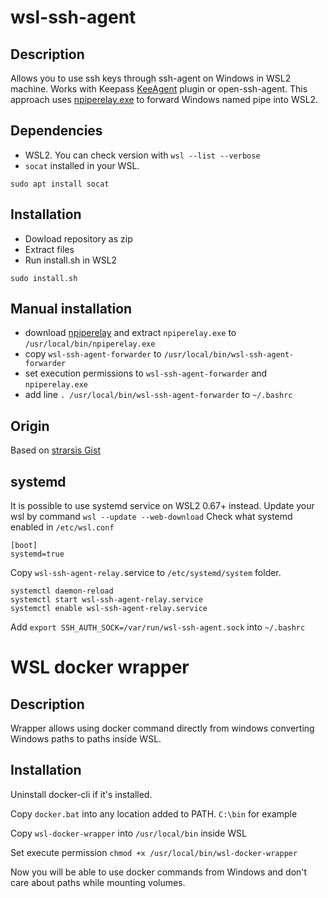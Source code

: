 # wsl-ssh-agent
## Description
Allows you to use ssh keys through ssh-agent on Windows in WSL2 machine.
Works with Keepass [KeeAgent](https://github.com/dlech/KeeAgent) plugin or open-ssh-agent.
This approach uses [npiperelay.exe](https://github.com/jstarks/npiperelay) to forward Windows named pipe into WSL2.

## Dependencies
- WSL2. You can check version with `wsl --list --verbose`
- `socat` installed in your WSL.
```
sudo apt install socat
```

## Installation
- Dowload repository as zip
- Extract files
- Run install.sh in WSL2
```
sudo install.sh
```

## Manual installation
- download [npiperelay](https://github.com/jstarks/npiperelay) and extract `npiperelay.exe` to `/usr/local/bin/npiperelay.exe`
- copy `wsl-ssh-agent-forwarder` to `/usr/local/bin/wsl-ssh-agent-forwarder`
- set execution permissions to `wsl-ssh-agent-forwarder` and `npiperelay.exe`
- add line `. /usr/local/bin/wsl-ssh-agent-forwarder` to `~/.bashrc`

## Origin
Based on [strarsis Gist](https://gist.github.com/strarsis/e533f4bca5ae158481bbe53185848d49)

## systemd
It is possible to use systemd service on WSL2 0.67+ instead.
Update your wsl by command `wsl --update --web-download`
Check what systemd enabled in `/etc/wsl.conf`
```
[boot]
systemd=true
```

Copy `wsl-ssh-agent-relay.`service to `/etc/systemd/system` folder.
```
systemctl daemon-reload
systemctl start wsl-ssh-agent-relay.service
systemctl enable wsl-ssh-agent-relay.service
```

Add `export SSH_AUTH_SOCK=/var/run/wsl-ssh-agent.sock` into `~/.bashrc`

# WSL docker wrapper
## Description
Wrapper allows using docker command directly from windows converting Windows paths to paths inside WSL.

## Installation
Uninstall docker-cli if it's installed.

Copy `docker.bat` into any location added to PATH. `C:\bin` for example

Copy `wsl-docker-wrapper` into `/usr/local/bin` inside WSL

Set execute permission `chmod +x /usr/local/bin/wsl-docker-wrapper`

Now you will be able to use docker commands from Windows and don't care about paths while mounting volumes.
